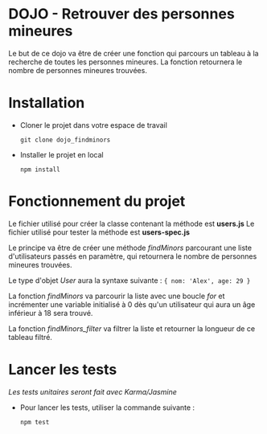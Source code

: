 # DOJO - Retrouver des personnes mineures

Le but de ce dojo va être de créer une fonction qui parcours un tableau à la recherche de toutes les personnes mineures. La fonction retournera le nombre de personnes mineures trouvées.

# Installation

* Cloner le projet dans votre espace de travail

    `git clone dojo_findminors`

* Installer le projet en local

    `npm install`
    
# Fonctionnement du projet

Le fichier utilisé pour créer la classe contenant la méthode est **users.js**
Le fichier utilisé pour tester la méthode est **users-spec.js**

Le principe va être de créer une méthode *findMinors* parcourant une liste d'utilisateurs passés en paramètre, qui retournera le nombre de personnes mineures trouvées.

Le type d'objet *User* aura la syntaxe suivante : `{ nom: 'Alex', age: 29 }`

La fonction *findMinors* va parcourir la liste avec une boucle *for* et incrémenter une variable initialisé à 0 dès qu'un utilisateur qui aura un âge inférieur à 18 sera trouvé.

La fonction *findMinors_filter* va filtrer la liste et retourner la longueur de ce tableau filtré.

# Lancer les tests

_Les tests unitaires seront fait avec Karma/Jasmine_

* Pour lancer les tests, utiliser la commande suivante : 

    `npm test`
